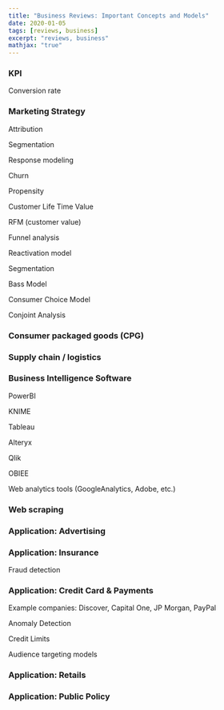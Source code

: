 ```yaml
---
title: "Business Reviews: Important Concepts and Models"
date: 2020-01-05
tags: [reviews, business]
excerpt: "reviews, business"
mathjax: "true"
---
```

### KPI

Conversion rate 

### Marketing Strategy

Attribution

Segmentation

Response modeling

Churn

Propensity

Customer Life Time Value

RFM (customer value)

Funnel analysis

Reactivation model

Segmentation

Bass Model

Consumer Choice Model

Conjoint Analysis

### Consumer packaged goods (CPG)

### Supply chain / logistics

### Business Intelligence Software

PowerBI

KNIME

Tableau 

Alteryx

Qlik

OBIEE

Web analytics tools (GoogleAnalytics, Adobe, etc.)

### Web scraping

### Application: Advertising

### Application: Insurance

Fraud detection

### Application: Credit Card & Payments

Example companies: Discover, Capital One, JP Morgan, PayPal

Anomaly Detection

Credit Limits

Audience targeting models 

### Application: Retails

### Application: Public Policy
